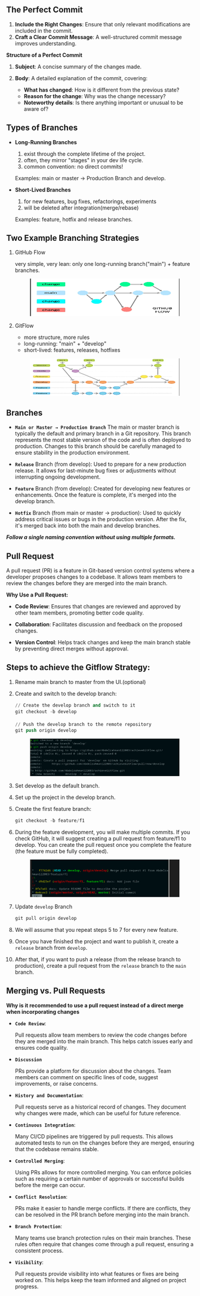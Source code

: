## The Perfect Commit

1. **Include the Right Changes**: Ensure that only relevant modifications are included in the commit.
2. **Craft a Clear Commit Message**: A well-structured commit message improves understanding.

**Structure of a Perfect Commit**

1. **Subject**: A concise summary of the changes made.

2. **Body**: A detailed explanation of the commit, covering:

   - **What has changed**: How is it different from the previous state?
   - **Reason for the change**: Why was the change necessary?
   - **Noteworthy details**: Is there anything important or unusual to be aware of?

## Types of Branches

- **Long-Running Branches**

  1. exist through the complete lifetime of the project.
  2. often, they mirror "stages" in your dev life cycle.
  3. common convention: no direct commits!

  Examples: main or master → Production Branch and develop.

- **Short-Lived Branches**

  1. for new features, bug fixes, refactorings, experiments
  2. will be deleted after integration(merge/rebase)

  Examples: feature, hotfix and release branches.

## Two Example Branching Strategies

1. GitHub Flow

   very simple, very lean: only one long-running branch("main") + feature branches.

   <p align="center">
     <img src="../images/githubFlow.png" alt="Git Architecture" width="400" height="100">
   </p>

2. GitFlow

   - more structure, more rules
   - long-running: "main" + "develop"
   - short-lived: features, releases, hotfixes

   <p align="center">
     <img src="../images/gitFlow.png" alt="Git Architecture" width="400" height="100">
   </p>

## Branches

- **`Main or Master → Production Branch`**
  The main or master branch is typically the default and primary branch in a Git repository. This branch represents the most stable version of the code and is often deployed to production. Changes to this branch should be carefully managed to ensure stability in the production environment.

- **`Release`** Branch (from develop): Used to prepare for a new production release. It allows for last-minute bug fixes or adjustments without interrupting ongoing development.

- **`Feature`** Branch (from develop): Created for developing new features or enhancements. Once the feature is complete, it's merged into the develop branch.

- **`Hotfix`** Branch (from main or master → production): Used to quickly address critical issues or bugs in the production version. After the fix, it's merged back into both the main and develop branches.

**_Follow a single naming convention without using multiple formats._**

## Pull Request

A pull request (PR) is a feature in Git-based version control systems where a developer proposes changes to a codebase. It allows team members to review the changes before they are merged into the main branch.

**Why Use a Pull Request:**

- **Code Review**: Ensures that changes are reviewed and approved by other team members, promoting better code quality.

- **Collaboration**: Facilitates discussion and feedback on the proposed changes.

- **Version Control**: Helps track changes and keep the main branch stable by preventing direct merges without approval.

## Steps to achieve the Gitflow Strategy:

1. Rename main branch to master from the UI.(optional)
2. Create and switch to the develop branch:

   ```s
   // Create the develop branch and switch to it
   git checkout -b develop

   // Push the develop branch to the remote repository
   git push origin develop

   ```

   <p align="center">
     <img src="../images/screen_1.png" alt="Git Architecture" width="400" height="100">
   </p>

3. Set develop as the default branch.
4. Set up the project in the develop branch.
5. Create the first feature branch:

   ```s
   git checkout -b feature/f1
   ```

6. During the feature development, you will make multiple commits. If you check GitHub, it will suggest creating a pull request from feature/f1 to develop. You can create the pull request once you complete the feature (the feature must be fully completed).

   <p align="center">
     <img src="../images/screenPullRequest.png" alt="Git Architecture" width="400" height="100">
   </p>

7. Update `develop` Branch

   ```s
   git pull origin develop
   ```

8. We will assume that you repeat steps 5 to 7 for every new feature.

9. Once you have finished the project and want to publish it, create a `release` branch from `develop`.

10. After that, if you want to push a release (from the release branch to production), create a pull request from the `release` branch to the `main` branch.

## Merging vs. Pull Requests

**Why is it recommended to use a pull request instead of a direct merge when incorporating changes**

- **`Code Review`**:

  Pull requests allow team members to review the code changes before they are merged into the main branch. This helps catch issues early and ensures code quality.

- **`Discussion`**

  PRs provide a platform for discussion about the changes. Team members can comment on specific lines of code, suggest improvements, or raise concerns.

- **`History and Documentation`**:

  Pull requests serve as a historical record of changes. They document why changes were made, which can be useful for future reference.

- **`Continuous Integration`**:

  Many CI/CD pipelines are triggered by pull requests. This allows automated tests to run on the changes before they are merged, ensuring that the codebase remains stable.

- **`Controlled Merging`**:

  Using PRs allows for more controlled merging. You can enforce policies such as requiring a certain number of approvals or successful builds before the merge can occur.

- **`Conflict Resolution`**:

  PRs make it easier to handle merge conflicts. If there are conflicts, they can be resolved in the PR branch before merging into the main branch.

- **`Branch Protection`**:

  Many teams use branch protection rules on their main branches. These rules often require that changes come through a pull request, ensuring a consistent process.

- **`Visibility`**:

  Pull requests provide visibility into what features or fixes are being worked on. This helps keep the team informed and aligned on project progress.
